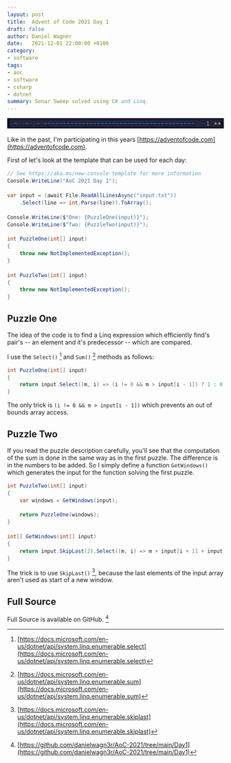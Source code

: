 ```yaml
---
layout: post
title:  Advent of Code 2021 Day 1
draft: false
author: Daniel Wagner
date:   2021-12-01 22:00:00 +0100
category:
- software
tags:
- aoc
- software
- csharp
- dotnet
summary: Sonar Sweep solved using C# and Linq.
---
```

[![AoC 2021 Day 1](aoc-2021-01.webp)](https://adventofcode.com/2021/day/1)

Like in the past, I'm participating in this years [https://adventofcode.com](https://adventofcode.com).

First of let's look at the template that can be used for each day:

```csharp
// See https://aka.ms/new-console-template for more information
Console.WriteLine("AoC 2021 Day 1");

var input = (await File.ReadAllLinesAsync("input.txt"))
    .Select(line => int.Parse(line)).ToArray();

Console.WriteLine($"One: {PuzzleOne(input)}");
Console.WriteLine($"Two: {PuzzleTwo(input)}");

int PuzzleOne(int[] input)
{
    throw new NotImplementedException();
}

int PuzzleTwo(int[] input)
{
    throw new NotImplementedException();
}
```

## Puzzle One

The idea of the code is to find a Linq expression which efficiently find's pair's -- an element and it's predecessor -- which are compared.

I use the `Select()` [^2] and `Sum()` [^3] methods as follows:
```csharp
int PuzzleOne(int[] input)
{
    return input.Select((m, i) => (i != 0 && m > input[i - 1]) ? 1 : 0).Sum();
}
```
The only trick is `(i != 0 && m > input[i - 1])` which prevents an out of bounds array access.

## Puzzle Two

If you read the puzzle description carefully, you'll see that the computation of the sum is done in the same way as in the first puzzle. The difference is in the numbers to be added. So I simply define a function `GetWindows()` which generates the input for the function solving the first puzzle.


```csharp
int PuzzleTwo(int[] input)
{
    var windows = GetWindows(input);

    return PuzzleOne(windows);
}

int[] GetWindows(int[] input)
{
    return input.SkipLast(2).Select((m, i) => m + input[i + 1] + input[i + 2]).ToArray();
}
```

The trick is to use `SkipLast()` [^4], because the last elements of the input array aren't used as start of a new window.

## Full Source

Full Source is available on GitHub. [^1]

[^1]: [https://github.com/danielwagn3r/AoC-2021/tree/main/Day1](https://github.com/danielwagn3r/AoC-2021/tree/main/Day1)
[^2]: [https://docs.microsoft.com/en-us/dotnet/api/system.linq.enumerable.select](https://docs.microsoft.com/en-us/dotnet/api/system.linq.enumerable.select)
[^3]: [https://docs.microsoft.com/en-us/dotnet/api/system.linq.enumerable.sum](https://docs.microsoft.com/en-us/dotnet/api/system.linq.enumerable.sum)
[^4]: [https://docs.microsoft.com/en-us/dotnet/api/system.linq.enumerable.skiplast](https://docs.microsoft.com/en-us/dotnet/api/system.linq.enumerable.skiplast)
